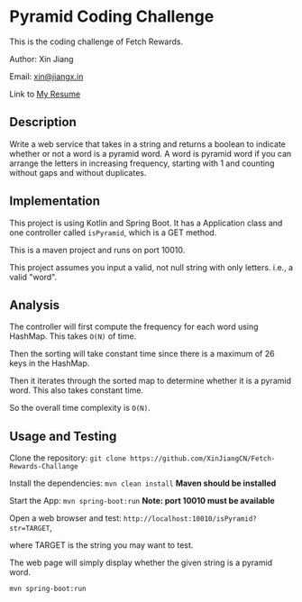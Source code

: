 # Pyramid Coding Challenge
This is the coding challenge of Fetch Rewards.

Author: Xin Jiang

Email: xin@jiangx.in

Link to [My Resume](https://github.com/XinJiangCN/jasonjiangcn.github.io/blob/jason/xin_jiang_resume__tex.pdf)

## Description
Write a web service that takes in a string and returns a boolean to indicate whether or not a word is a pyramid word. A word is pyramid word if you can arrange the letters in increasing frequency, starting with 1 and counting without gaps and without duplicates.

## Implementation
This project is using Kotlin and Spring Boot. It has a Application class and one controller called `isPyramid`, which is a GET method.

This is a maven project and runs on port 10010. 

This project assumes you input a valid, not null string with only letters. i.e., a valid "word".

## Analysis
The controller will first compute the frequency for each word using HashMap. This takes `O(N)` of time.

Then the sorting will take constant time since there is a maximum of 26 keys in the HashMap. 

Then it iterates through the sorted map to determine whether it is a pyramid word. This also takes constant time. 

So the overall time complexity is `O(N)`.

## Usage and Testing

Clone the repository:
`git clone https://github.com/XinJiangCN/Fetch-Rewards-Challange`

Install the dependencies:
`mvn clean install`
**Maven should be installed**


Start the App:
`mvn spring-boot:run`
**Note: port 10010 must be available**

Open a web browser and test:
`http://localhost:10010/isPyramid?str=TARGET`,

where TARGET is the string you may want to test.



The web page will simply display whether the given string is a pyramid word.

`mvn spring-boot:run`

